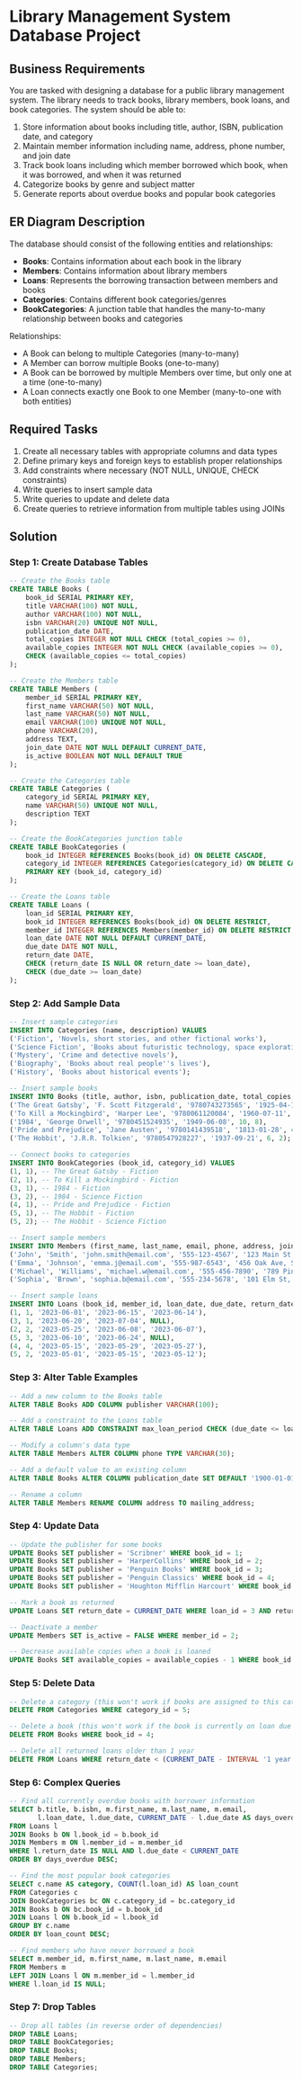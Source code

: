 # Library Management System Database Project

## Business Requirements

You are tasked with designing a database for a public library management system. The library needs to track books, library members, book loans, and book categories. The system should be able to:

1. Store information about books including title, author, ISBN, publication date, and category
2. Maintain member information including name, address, phone number, and join date
3. Track book loans including which member borrowed which book, when it was borrowed, and when it was returned
4. Categorize books by genre and subject matter
5. Generate reports about overdue books and popular book categories

## ER Diagram Description

The database should consist of the following entities and relationships:

- **Books**: Contains information about each book in the library
- **Members**: Contains information about library members
- **Loans**: Represents the borrowing transaction between members and books
- **Categories**: Contains different book categories/genres
- **BookCategories**: A junction table that handles the many-to-many relationship between books and categories

Relationships:
- A Book can belong to multiple Categories (many-to-many)
- A Member can borrow multiple Books (one-to-many)
- A Book can be borrowed by multiple Members over time, but only one at a time (one-to-many)
- A Loan connects exactly one Book to one Member (many-to-one with both entities)

## Required Tasks

1. Create all necessary tables with appropriate columns and data types
2. Define primary keys and foreign keys to establish proper relationships
3. Add constraints where necessary (NOT NULL, UNIQUE, CHECK constraints)
4. Write queries to insert sample data
5. Write queries to update and delete data
6. Create queries to retrieve information from multiple tables using JOINs

## Solution

### Step 1: Create Database Tables

```sql
-- Create the Books table
CREATE TABLE Books (
    book_id SERIAL PRIMARY KEY,
    title VARCHAR(100) NOT NULL,
    author VARCHAR(100) NOT NULL,
    isbn VARCHAR(20) UNIQUE NOT NULL,
    publication_date DATE,
    total_copies INTEGER NOT NULL CHECK (total_copies >= 0),
    available_copies INTEGER NOT NULL CHECK (available_copies >= 0),
    CHECK (available_copies <= total_copies)
);

-- Create the Members table
CREATE TABLE Members (
    member_id SERIAL PRIMARY KEY,
    first_name VARCHAR(50) NOT NULL,
    last_name VARCHAR(50) NOT NULL,
    email VARCHAR(100) UNIQUE NOT NULL,
    phone VARCHAR(20),
    address TEXT,
    join_date DATE NOT NULL DEFAULT CURRENT_DATE,
    is_active BOOLEAN NOT NULL DEFAULT TRUE
);

-- Create the Categories table
CREATE TABLE Categories (
    category_id SERIAL PRIMARY KEY,
    name VARCHAR(50) UNIQUE NOT NULL,
    description TEXT
);

-- Create the BookCategories junction table
CREATE TABLE BookCategories (
    book_id INTEGER REFERENCES Books(book_id) ON DELETE CASCADE,
    category_id INTEGER REFERENCES Categories(category_id) ON DELETE CASCADE,
    PRIMARY KEY (book_id, category_id)
);

-- Create the Loans table
CREATE TABLE Loans (
    loan_id SERIAL PRIMARY KEY,
    book_id INTEGER REFERENCES Books(book_id) ON DELETE RESTRICT,
    member_id INTEGER REFERENCES Members(member_id) ON DELETE RESTRICT,
    loan_date DATE NOT NULL DEFAULT CURRENT_DATE,
    due_date DATE NOT NULL,
    return_date DATE,
    CHECK (return_date IS NULL OR return_date >= loan_date),
    CHECK (due_date >= loan_date)
);
```

### Step 2: Add Sample Data

```sql
-- Insert sample categories
INSERT INTO Categories (name, description) VALUES
('Fiction', 'Novels, short stories, and other fictional works'),
('Science Fiction', 'Books about futuristic technology, space exploration, etc.'),
('Mystery', 'Crime and detective novels'),
('Biography', 'Books about real people''s lives'),
('History', 'Books about historical events');

-- Insert sample books
INSERT INTO Books (title, author, isbn, publication_date, total_copies, available_copies) VALUES
('The Great Gatsby', 'F. Scott Fitzgerald', '9780743273565', '1925-04-10', 5, 3),
('To Kill a Mockingbird', 'Harper Lee', '9780061120084', '1960-07-11', 7, 5),
('1984', 'George Orwell', '9780451524935', '1949-06-08', 10, 8),
('Pride and Prejudice', 'Jane Austen', '9780141439518', '1813-01-28', 4, 4),
('The Hobbit', 'J.R.R. Tolkien', '9780547928227', '1937-09-21', 6, 2);

-- Connect books to categories
INSERT INTO BookCategories (book_id, category_id) VALUES
(1, 1), -- The Great Gatsby - Fiction
(2, 1), -- To Kill a Mockingbird - Fiction
(3, 1), -- 1984 - Fiction
(3, 2), -- 1984 - Science Fiction
(4, 1), -- Pride and Prejudice - Fiction
(5, 1), -- The Hobbit - Fiction
(5, 2); -- The Hobbit - Science Fiction

-- Insert sample members
INSERT INTO Members (first_name, last_name, email, phone, address, join_date) VALUES
('John', 'Smith', 'john.smith@email.com', '555-123-4567', '123 Main St, Anytown', '2023-01-15'),
('Emma', 'Johnson', 'emma.j@email.com', '555-987-6543', '456 Oak Ave, Somewhere', '2023-02-20'),
('Michael', 'Williams', 'michael.w@email.com', '555-456-7890', '789 Pine Rd, Nowhere', '2023-03-10'),
('Sophia', 'Brown', 'sophia.b@email.com', '555-234-5678', '101 Elm St, Anywhere', '2023-04-05');

-- Insert sample loans
INSERT INTO Loans (book_id, member_id, loan_date, due_date, return_date) VALUES
(1, 1, '2023-06-01', '2023-06-15', '2023-06-14'),
(3, 1, '2023-06-20', '2023-07-04', NULL),
(2, 2, '2023-05-25', '2023-06-08', '2023-06-07'),
(5, 3, '2023-06-10', '2023-06-24', NULL),
(4, 4, '2023-05-15', '2023-05-29', '2023-05-27'),
(5, 2, '2023-05-01', '2023-05-15', '2023-05-12');
```

### Step 3: Alter Table Examples

```sql
-- Add a new column to the Books table
ALTER TABLE Books ADD COLUMN publisher VARCHAR(100);

-- Add a constraint to the Loans table
ALTER TABLE Loans ADD CONSTRAINT max_loan_period CHECK (due_date <= loan_date + INTERVAL '30 days');

-- Modify a column's data type
ALTER TABLE Members ALTER COLUMN phone TYPE VARCHAR(30);

-- Add a default value to an existing column
ALTER TABLE Books ALTER COLUMN publication_date SET DEFAULT '1900-01-01';

-- Rename a column
ALTER TABLE Members RENAME COLUMN address TO mailing_address;
```

### Step 4: Update Data

```sql
-- Update the publisher for some books
UPDATE Books SET publisher = 'Scribner' WHERE book_id = 1;
UPDATE Books SET publisher = 'HarperCollins' WHERE book_id = 2;
UPDATE Books SET publisher = 'Penguin Books' WHERE book_id = 3;
UPDATE Books SET publisher = 'Penguin Classics' WHERE book_id = 4;
UPDATE Books SET publisher = 'Houghton Mifflin Harcourt' WHERE book_id = 5;

-- Mark a book as returned
UPDATE Loans SET return_date = CURRENT_DATE WHERE loan_id = 3 AND return_date IS NULL;

-- Deactivate a member
UPDATE Members SET is_active = FALSE WHERE member_id = 2;

-- Decrease available copies when a book is loaned
UPDATE Books SET available_copies = available_copies - 1 WHERE book_id = 2;
```

### Step 5: Delete Data

```sql
-- Delete a category (this won't work if books are assigned to this category due to foreign key constraints)
DELETE FROM Categories WHERE category_id = 5;

-- Delete a book (this won't work if the book is currently on loan due to foreign key constraints)
DELETE FROM Books WHERE book_id = 4;

-- Delete all returned loans older than 1 year
DELETE FROM Loans WHERE return_date < (CURRENT_DATE - INTERVAL '1 year');
```

### Step 6: Complex Queries

```sql
-- Find all currently overdue books with borrower information
SELECT b.title, b.isbn, m.first_name, m.last_name, m.email, 
       l.loan_date, l.due_date, CURRENT_DATE - l.due_date AS days_overdue
FROM Loans l
JOIN Books b ON l.book_id = b.book_id
JOIN Members m ON l.member_id = m.member_id
WHERE l.return_date IS NULL AND l.due_date < CURRENT_DATE
ORDER BY days_overdue DESC;

-- Find the most popular book categories
SELECT c.name AS category, COUNT(l.loan_id) AS loan_count
FROM Categories c
JOIN BookCategories bc ON c.category_id = bc.category_id
JOIN Books b ON bc.book_id = b.book_id
JOIN Loans l ON b.book_id = l.book_id
GROUP BY c.name
ORDER BY loan_count DESC;

-- Find members who have never borrowed a book
SELECT m.member_id, m.first_name, m.last_name, m.email
FROM Members m
LEFT JOIN Loans l ON m.member_id = l.member_id
WHERE l.loan_id IS NULL;
```

### Step 7: Drop Tables

```sql
-- Drop all tables (in reverse order of dependencies)
DROP TABLE Loans;
DROP TABLE BookCategories;
DROP TABLE Books;
DROP TABLE Members;
DROP TABLE Categories;
```